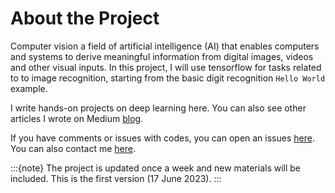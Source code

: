 # About the Project

Computer vision a field of artificial intelligence (AI) that enables computers and systems to derive meaningful information from digital images, videos and other visual inputs. In this project, I will use tensorflow for tasks related to to image recognition, starting from the basic digit recognition `Hello World` example. 

I write hands-on projects on deep learning here. You can also see other articles I wrote on Medium [blog](https://medium.com/@gabegaz).

If you have comments or issues with codes, you can open an issues [here](https://github.com/gabegaz/images/issues). You can also contact me [here](https://www.gabegaz.com/resume/).

:::{note}
The project is updated once a week and new materials will be included. This is the first version (17 June 2023).
:::

```{tableofcontents}
```
